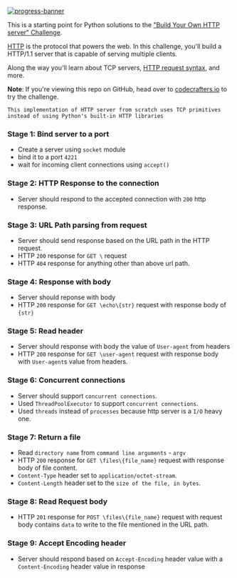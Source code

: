[![progress-banner](https://backend.codecrafters.io/progress/http-server/35633b1d-9461-4048-b571-2fdacaf174e8)](https://app.codecrafters.io/users/codecrafters-bot?r=2qF)

This is a starting point for Python solutions to the
["Build Your Own HTTP server" Challenge](https://app.codecrafters.io/courses/http-server/overview).

[HTTP](https://en.wikipedia.org/wiki/Hypertext_Transfer_Protocol) is the
protocol that powers the web. In this challenge, you'll build a HTTP/1.1 server
that is capable of serving multiple clients.

Along the way you'll learn about TCP servers,
[HTTP request syntax](https://www.w3.org/Protocols/rfc2616/rfc2616-sec5.html),
and more.

**Note**: If you're viewing this repo on GitHub, head over to
[codecrafters.io](https://codecrafters.io) to try the challenge.


```
This implementation of HTTP server from scratch uses TCP primitives instead of using Python's built-in HTTP libraries 
```



### Stage 1: Bind server to a port
- Create a server using `socket` module
- bind it to a port `4221`
- wait for incoming client connections using `accept()`

### Stage 2: HTTP Response to the connection
- Server should respond to the accepted connection with `200` http response.

### Stage 3: URL Path parsing from request
- Server should send response based on the URL path in the HTTP request.
- HTTP `200` response for `GET \` request
- HTTP `404` response for anything other than above url path.

### Stage 4: Response with body
- Server should reponse with body
- HTTP `200` response for `GET \echo\{str}` request with response body of `{str}`

### Stage 5: Read header 
- Server should response with body the value of `User-agent` from headers
- HTTP `200` response for `GET \user-agent` request with response body with `User-agent`s value from headers. 

### Stage 6: Concurrent connections
- Server should support `concurrent connections`.
- Used `ThreadPoolExecutor` to support `concurrent connections`.
- Used `threads` instead of `processes` because http server is a `I/O` heavy one.

### Stage 7: Return a file
- Read `directory name` from `command line arguments` - `argv`
- HTTP `200` response for `GET \files\{file_name}` request with response body of file content.
- `Content-Type` header set to `application/octet-stream`.
- `Content-Length` header set to the `size of the file, in bytes`.

### Stage 8: Read Request body
- HTTP `201` response for `POST \files\{file_name}` request with request body contains `data` to write to the file mentioned in the URL path.

### Stage 9: Accept Encoding header
- Server should respond based on `Accept-Encoding` header value with a `Content-Encoding` header value in response